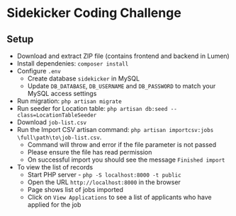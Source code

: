 # Sidekicker Coding Challenge

## Setup
* Download and extract ZIP file (contains frontend and backend in Lumen)
* Install dependenies: `composer install`
* Configure `.env`
  * Create database `sidekicker` in MySQL
  * Update `DB_DATABASE`, `DB_USERNAME` and `DB_PASSWORD` to match your MySQL access settings
* Run migration: `php artisan migrate`
* Run seeder for Location table: `php artisan db:seed --class=LocationTableSeeder`
* Download `job-list.csv`
* Run the Import CSV artisan command: `php artisan importcsv:jobs \full\path\to\job-list.csv`.
  * Command will throw and error if the file parameter is not passed
  * Please ensure the file has read permission
  * On successful import you should see the message `Finished import`
* To view the list of records
  * Start PHP server - `php -S localhost:8000 -t public`
  * Open the URL `http://localhost:8000` in the browser
  * Page shows list of jobs imported
  * Click on `View Applications` to see a list of applicants who have applied for the job
